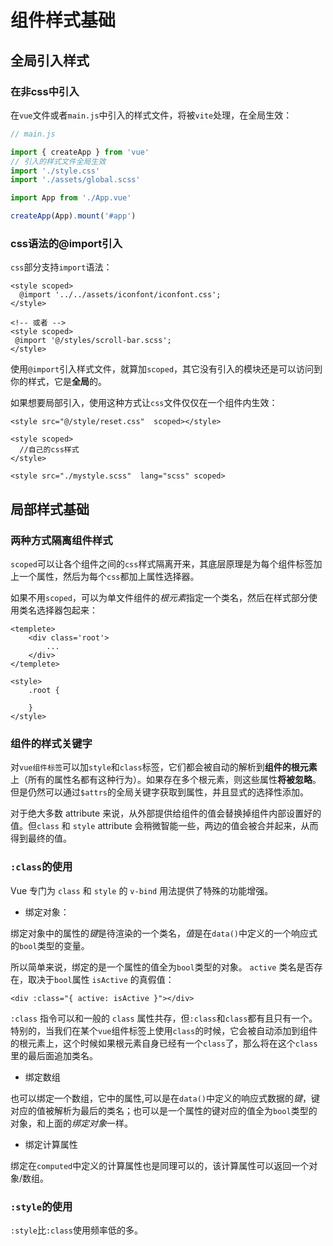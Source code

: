 # 组件样式基础

## 全局引入样式

### 在非css中引入

在`vue`文件或者`main.js`中引入的样式文件，将被`vite`处理，在全局生效：

```js
// main.js

import { createApp } from 'vue'
// 引入的样式文件全局生效
import './style.css'
import './assets/global.scss'

import App from './App.vue'

createApp(App).mount('#app')
```

### css语法的@import引入

`css`部分支持`import`语法：

```vue
<style scoped>
  @import '../../assets/iconfont/iconfont.css';
</style>

<!-- 或者 -->
<style scoped>
 @import '@/styles/scroll-bar.scss';
</style>
```

使用`@import`引入样式文件，就算加`scoped`，其它没有引入的模块还是可以访问到你的样式，它是**全局**的。

如果想要局部引入，使用这种方式让`css`文件仅仅在一个组件内生效：

```vue
<style src="@/style/reset.css"  scoped></style>

<style scoped>
  //自己的css样式
</style>
```

```vue
<style src="./mystyle.scss"  lang="scss" scoped>
```

## 局部样式基础

### 两种方式隔离组件样式

`scoped`可以让各个组件之间的`css`样式隔离开来，其底层原理是为每个组件标签加上一个属性，然后为每个`css`都加上属性选择器。

如果不用`scoped`，可以为单文件组件的*根元素*指定一个类名，然后在样式部分使用类名选择器包起来：

```vue
<templete>
	<div class='root'>
        ...
    </div>
</templete>

<style>
    .root {
        
    }
</style>
```

### 组件的样式关键字

对`vue组件标签`可以加`style`和`class`标签，它们都会被自动的解析到**组件的根元素**上（所有的属性名都有这种行为）。如果存在多个根元素，则这些属性**将被忽略**。但是仍然可以通过`$attrs`的全局关键字获取到属性，并且显式的选择性添加。

对于绝大多数 attribute 来说，从外部提供给组件的值会替换掉组件内部设置好的值。但`class` 和 `style` attribute 会稍微智能一些，两边的值会被合并起来，从而得到最终的值。

### `:class`的使用

Vue 专门为 `class` 和 `style` 的 `v-bind` 用法提供了特殊的功能增强。

- 绑定对象：

绑定对象中的属性的*键*是待渲染的一个类名，*值*是在`data()`中定义的一个响应式的`bool`类型的变量。

所以简单来说，绑定的是一个属性的值全为`bool`类型的对象。 `active` 类名是否存在，取决于`bool`属性 `isActive` 的真假值：

```vue
<div :class="{ active: isActive }"></div>
```

`:class` 指令可以和一般的 `class` 属性共存，但`:class`和`class`都有且只有一个。特别的，当我们在某个`vue`组件标签上使用`class`的时候，它会被自动添加到组件的根元素上，这个时候如果根元素自身已经有一个`class`了，那么将在这个`class`里的最后面追加类名。

- 绑定数组

也可以绑定一个数组，它中的属性,可以是在`data()`中定义的响应式数据的*键*，键对应的值被解析为最后的类名；也可以是一个属性的键对应的值全为`bool`类型的对象，和上面的*绑定对象*一样。

- 绑定计算属性

绑定在`computed`中定义的计算属性也是同理可以的，该计算属性可以返回一个对象/数组。

### `:style`的使用

`:style`比`:class`使用频率低的多。
